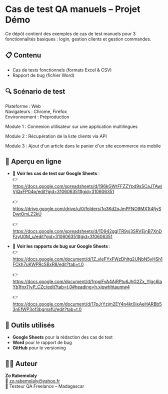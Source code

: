# Cas de test QA manuels – Projet Démo

Ce dépôt contient des exemples de cas de test manuels pour 3 fonctionnalités basiques : login, gestion clients et gestion commandes.


## 📋 Contenu

- Cas de tests fonctionnels (formats Excel & CSV)
- Rapport de bug (fichier Word)

## 🔍 Scénario de test

Plateforme : Web  
Navigateurs : Chrome, Firefox  
Environnement : Préproduction

Module 1 : Connexion utilisateur sur une application multilingues

Module 2 : Récupération de la liste clients via API

Module 3 : Ajout d'un article dans le panier d'un site ecommerce via mobile

## 🔗 Aperçu en ligne

- 🧾 **Voir les cas de test sur Google Sheets** :  
  👉 https://docs.google.com/spreadsheets/d/196kGWrFFZZYpd9sSCaJTAwiVjQxFP04p/edit?gid=310606351#gid=310606351
  
  👉 https://drive.google.com/drive/u/0/folders/1q3Kd2oJmPFNO9MX1t4fjySDwtOmLZ2kU
  
  👉 https://docs.google.com/spreadsheets/d/1D942ggITR9xj3SRVEjnB7XnDFzyU0M_u/edit?gid=310606351#gid=310606351
  
- 🧾 **Voir les rapports de bug sur Google Sheets** :  
  👉 https://docs.google.com/document/d/1Z_yleFYxFWzDhltg2UNbN5yHSh1FCkh7uKWPRcSBxR8/edit?tab=t.0
  
  👉 https://docs.google.com/document/d/1rpgjFvA4AjRPtu6JhG2Zx_Ylgc6laYb1fnxTlyP_CZc/edit?tab=t.0#heading=h.xipwhhtaumw4
  
  👉 https://docs.google.com/document/d/17pJrYzjm2EY4n4kt0ixAeHARBb53nEfWP3of3bgmafU/edit?tab=t.0
  

## 🧰 Outils utilisés

- **Google Sheets** pour la rédaction des cas de test
- **Word** pour le rapport de bug
- **GitHub** pour le versioning

## 🧑‍💻 Auteur

**Zo Rabemolaly**  
📧 zo.rabemolaly@yahoo.fr  
🎯 Testeur QA Freelance – Madagascar  



